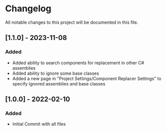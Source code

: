 # Changelog
All notable changes to this project will be documented in this file.

## [1.1.0] - 2023-11-08
### Added
- Added ability to search components for replacement in other C# assemblies
- Added ability to ignore some base classes
- Added a new page in "Project Settings/Component Replacer Settings" to specify ignored assemblies and base classes

## [1.0.0] - 2022-02-10
### Added
- Initial Commit with all files